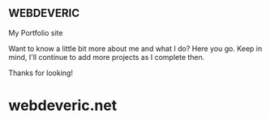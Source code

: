 ## WEBDEVERIC

My Portfolio site

Want to know a little bit more about me and what I do? Here you go. Keep in mind, I'll continue to add more projects as I complete then.

Thanks for looking! 

# webdeveric.net
